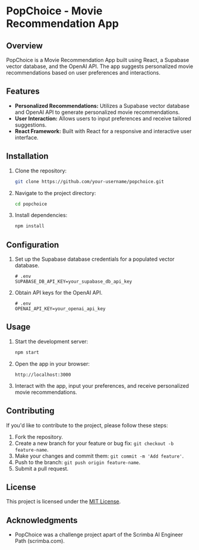 # PopChoice - Movie Recommendation App

## Overview

PopChoice is a Movie Recommendation App built using React, a Supabase vector database, and the OpenAI API. The app suggests personalized movie recommendations based on user preferences and interactions.

## Features

- **Personalized Recommendations:** Utilizes a Supabase vector database and OpenAI API to generate personalized movie recommendations.
- **User Interaction:** Allows users to input preferences and receive tailored suggestions.
- **React Framework:** Built with React for a responsive and interactive user interface.

## Installation

1. Clone the repository:

   ```bash
   git clone https://github.com/your-username/popchoice.git
   ```

2. Navigate to the project directory:

   ```bash
   cd popchoice
   ```

3. Install dependencies:

   ```bash
   npm install
   ```

## Configuration

1. Set up the Supabase database credentials for a populated vector database. 

   ```plaintext
   # .env
   SUPABASE_DB_API_KEY=your_supabase_db_api_key
   ```

2. Obtain API keys for the OpenAI API.

   ```plaintext
   # .env
   OPENAI_API_KEY=your_openai_api_key
   ```

## Usage

1. Start the development server:

   ```bash
   npm start
   ```

2. Open the app in your browser:

   ```plaintext
   http://localhost:3000
   ```

3. Interact with the app, input your preferences, and receive personalized movie recommendations.

## Contributing

If you'd like to contribute to the project, please follow these steps:

1. Fork the repository.
2. Create a new branch for your feature or bug fix: `git checkout -b feature-name`.
3. Make your changes and commit them: `git commit -m 'Add feature'`.
4. Push to the branch: `git push origin feature-name`.
5. Submit a pull request.

## License

This project is licensed under the [MIT License](LICENSE).

## Acknowledgments

- PopChoice was a challenge project apart of the Scrimba AI Engineer Path (scrimba.com). 
